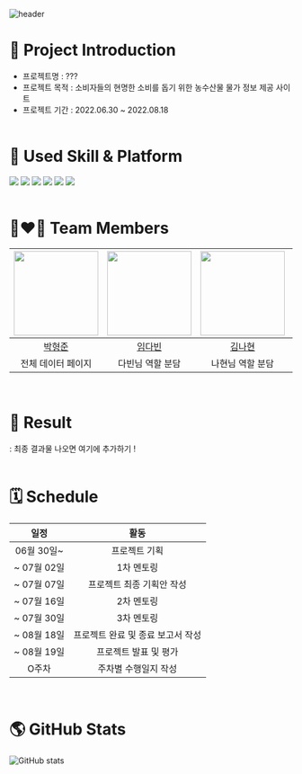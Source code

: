![header](https://capsule-render.vercel.app/api?type=waving&color=gradient&height=300&section=header&text=Team%20TMI&fontSize=90)
# 🎨 Project Introduction
* 프로젝트명
: ???  
* 프로젝트 목적
: 소비자들의 현명한 소비를 돕기 위한 농수산물 물가 정보 제공 사이트  
* 프로젝트 기간
: 2022.06.30 ~ 2022.08.18
  <br/><br/>
# 🤹 Used Skill & Platform
<img src="https://img.shields.io/badge/HTML5-E34F26?style=for-the-badge&logo=HTML5&logoColor=black"> <img src="https://img.shields.io/badge/CSS3-1572B6?style=for-the-badge&logo=CSS3&logoColor=black"> <img src="https://img.shields.io/badge/JavaScript-F7DF1E?style=for-the-badge&logo=JavaScript&logoColor=black"> <img src="https://img.shields.io/badge/Visual Studio Code-007ACC?style=for-the-badge&logo=Visual Studio Code&logoColor=black"> <img src="https://img.shields.io/badge/GitHub-181717?style=for-the-badge&logo=GitHub&logoColor=black"> <img src="https://img.shields.io/badge/OpenAPI-6BA539?style=for-the-badge&logo=OpenAPI Initiative&logoColor=black">    
  </br>
# 👩‍❤️‍👨 Team Members
| <img src="https://user-images.githubusercontent.com/109474391/179417223-9590dcf6-d616-418c-a818-25bcaa312046.png"  width="150" height="150"/> | <img src="https://user-images.githubusercontent.com/109474391/179417223-9590dcf6-d616-418c-a818-25bcaa312046.png"  width="150" height="150"/> | <img src="https://user-images.githubusercontent.com/109474391/179417223-9590dcf6-d616-418c-a818-25bcaa312046.png"  width="150" height="150"/> | <img src="https://user-images.githubusercontent.com/109474391/179417223-9590dcf6-d616-418c-a818-25bcaa312046.png"  width="150" height="150"/> | <img src="https://user-images.githubusercontent.com/109474391/179417223-9590dcf6-d616-418c-a818-25bcaa312046.png"  width="150" height="150"/> |
| :------------: | :------------: | :------------: | :------------: | :------------: |
| [박형준](https://github.com/HyeongJun030) | [임다빈](https://github.com/olabeann) | [김나현](https://github.com/evelynKr) | [허승현](https://github.com/seunghyeonheo) | [우형규](https://github.com/WooHyounggyu) |
| 전체 데이터 페이지 | 다빈님 역할 분담 | 나현님 역할 분담 | 승현님 역할 분담 | 형규님 역할 분담 | 
  <br/>

# 🔎 Result
: 최종 결과물 나오면 여기에 추가하기 !  
<br/>

# 🗓️ Schedule
|일정|활동|
|:---:|:---:|
|06월 30일~|프로젝트 기획|
|~ 07월 02일|1차 멘토링|
|~ 07월 07일|프로젝트 최종 기획안 작성|
|~ 07월 16일|2차 멘토링|
|~ 07월 30일|3차 멘토링|
|~ 08월 18일|프로젝트 완료 및 종료 보고서 작성|
|~ 08월 19일|프로젝트 발표 및 평가|
|O주차|주차별 수행일지 작성|

<br/>

# 🌎 GitHub Stats
![GitHub stats](https://github-readme-stats.vercel.app/api?username=TMI&show_icons=true&theme=gotham)


